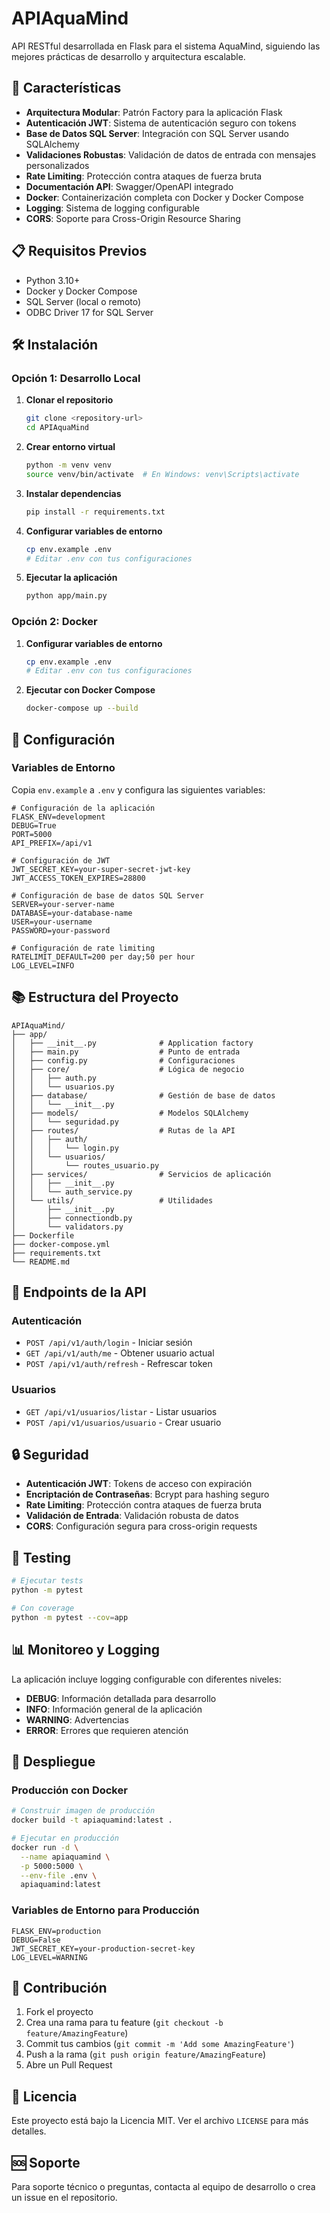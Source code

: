 # APIAquaMind

API RESTful desarrollada en Flask para el sistema AquaMind, siguiendo las mejores prácticas de desarrollo y arquitectura escalable.

## 🚀 Características

- **Arquitectura Modular**: Patrón Factory para la aplicación Flask
- **Autenticación JWT**: Sistema de autenticación seguro con tokens
- **Base de Datos SQL Server**: Integración con SQL Server usando SQLAlchemy
- **Validaciones Robustas**: Validación de datos de entrada con mensajes personalizados
- **Rate Limiting**: Protección contra ataques de fuerza bruta
- **Documentación API**: Swagger/OpenAPI integrado
- **Docker**: Containerización completa con Docker y Docker Compose
- **Logging**: Sistema de logging configurable
- **CORS**: Soporte para Cross-Origin Resource Sharing

## 📋 Requisitos Previos

- Python 3.10+
- Docker y Docker Compose
- SQL Server (local o remoto)
- ODBC Driver 17 for SQL Server

## 🛠️ Instalación

### Opción 1: Desarrollo Local

1. **Clonar el repositorio**
   ```bash
   git clone <repository-url>
   cd APIAquaMind
   ```

2. **Crear entorno virtual**
   ```bash
   python -m venv venv
   source venv/bin/activate  # En Windows: venv\Scripts\activate
   ```

3. **Instalar dependencias**
   ```bash
   pip install -r requirements.txt
   ```

4. **Configurar variables de entorno**
   ```bash
   cp env.example .env
   # Editar .env con tus configuraciones
   ```

5. **Ejecutar la aplicación**
   ```bash
   python app/main.py
   ```

### Opción 2: Docker

1. **Configurar variables de entorno**
   ```bash
   cp env.example .env
   # Editar .env con tus configuraciones
   ```

2. **Ejecutar con Docker Compose**
   ```bash
   docker-compose up --build
   ```

## 🔧 Configuración

### Variables de Entorno

Copia `env.example` a `.env` y configura las siguientes variables:

```env
# Configuración de la aplicación
FLASK_ENV=development
DEBUG=True
PORT=5000
API_PREFIX=/api/v1

# Configuración de JWT
JWT_SECRET_KEY=your-super-secret-jwt-key
JWT_ACCESS_TOKEN_EXPIRES=28800

# Configuración de base de datos SQL Server
SERVER=your-server-name
DATABASE=your-database-name
USER=your-username
PASSWORD=your-password

# Configuración de rate limiting
RATELIMIT_DEFAULT=200 per day;50 per hour
LOG_LEVEL=INFO
```

## 📚 Estructura del Proyecto

```
APIAquaMind/
├── app/
│   ├── __init__.py              # Application factory
│   ├── main.py                  # Punto de entrada
│   ├── config.py                # Configuraciones
│   ├── core/                    # Lógica de negocio
│   │   ├── auth.py
│   │   └── usuarios.py
│   ├── database/                # Gestión de base de datos
│   │   └── __init__.py
│   ├── models/                  # Modelos SQLAlchemy
│   │   └── seguridad.py
│   ├── routes/                  # Rutas de la API
│   │   ├── auth/
│   │   │   └── login.py
│   │   └── usuarios/
│   │       └── routes_usuario.py
│   ├── services/                # Servicios de aplicación
│   │   ├── __init__.py
│   │   └── auth_service.py
│   └── utils/                   # Utilidades
│       ├── __init__.py
│       ├── connectiondb.py
│       └── validators.py
├── Dockerfile
├── docker-compose.yml
├── requirements.txt
└── README.md
```

## 🔌 Endpoints de la API

### Autenticación

- `POST /api/v1/auth/login` - Iniciar sesión
- `GET /api/v1/auth/me` - Obtener usuario actual
- `POST /api/v1/auth/refresh` - Refrescar token

### Usuarios

- `GET /api/v1/usuarios/listar` - Listar usuarios
- `POST /api/v1/usuarios/usuario` - Crear usuario

## 🔒 Seguridad

- **Autenticación JWT**: Tokens de acceso con expiración
- **Encriptación de Contraseñas**: Bcrypt para hashing seguro
- **Rate Limiting**: Protección contra ataques de fuerza bruta
- **Validación de Entrada**: Validación robusta de datos
- **CORS**: Configuración segura para cross-origin requests

## 🧪 Testing

```bash
# Ejecutar tests
python -m pytest

# Con coverage
python -m pytest --cov=app
```

## 📊 Monitoreo y Logging

La aplicación incluye logging configurable con diferentes niveles:

- **DEBUG**: Información detallada para desarrollo
- **INFO**: Información general de la aplicación
- **WARNING**: Advertencias
- **ERROR**: Errores que requieren atención

## 🚀 Despliegue

### Producción con Docker

```bash
# Construir imagen de producción
docker build -t apiaquamind:latest .

# Ejecutar en producción
docker run -d \
  --name apiaquamind \
  -p 5000:5000 \
  --env-file .env \
  apiaquamind:latest
```

### Variables de Entorno para Producción

```env
FLASK_ENV=production
DEBUG=False
JWT_SECRET_KEY=your-production-secret-key
LOG_LEVEL=WARNING
```

## 🤝 Contribución

1. Fork el proyecto
2. Crea una rama para tu feature (`git checkout -b feature/AmazingFeature`)
3. Commit tus cambios (`git commit -m 'Add some AmazingFeature'`)
4. Push a la rama (`git push origin feature/AmazingFeature`)
5. Abre un Pull Request

## 📝 Licencia

Este proyecto está bajo la Licencia MIT. Ver el archivo `LICENSE` para más detalles.

## 🆘 Soporte

Para soporte técnico o preguntas, contacta al equipo de desarrollo o crea un issue en el repositorio.
